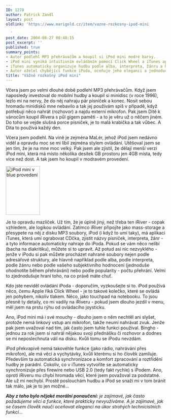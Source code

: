 ```yaml
---
ID: 1278
author: Patrick Zandl
layout: post
oldlink: 'https://www.marigold.cz/item/vazne-rozkosny-ipod-mini

  '
post_date: 2004-08-27 08:48:15
post_excerpt: ''
published: true
summary_points:
- Autor podlehl MP3 přehrávačům a koupil si iPod mini modré barvy.
- iPod mini vyniká intuitivním ovládáním pomocí Click Wheel a iTunes aplikací.
- iTunes automaticky organizuje hudbu podle alba, interpreta, žánru a hodnocení.
- Autor oželel chybějící funkce iPoda, oceňuje jeho eleganci a jednoduchost používání.
title: "Vážně rozkošný iPod mini"
---
```


<p>
Včera jsem po velmi dlouhé době podlehl MP3 přehrávačům. Když jsem naposledy investoval do mobilní hudby a koupil si minidisc (v roce 1996), lezlo mi na nervy, že do něj nahraju pár písniček a konec. Nosit sebou hromadu minidisků mne nebavilo a tak jej používám spíš v případě, když potřebuji něco nahrát (rozhovor) a najdu externí mikrofon. Pak jsem Ditě k vánocům koupil iRivera s půl gigem paměti - a to je věru už o něčem jiném. Do toho se vejde slušná porce písniček, je to malá krabička a tak vůbec. A Dita to používá každý den. </p>
<p>
Včera jsem podlehl. Na vině je zejména MaLér, jehož iPod jsem nedávno viděl a opravdu moc se mi líbil zejména stylem ovládání. Utěšoval jsem se jen tím, že je na mne moc velký. Pak jsem ale zjistil, že dělají menší verzi iPod mini, která má místo několika desítek GB prostoru jen 4GB místa, tedy více než dost. A tak jsem ho koupil v modravém provedení. </p>
<div class="rightbox"><img src="/wp-content/uploads/20040827-ipod.jpg" alt="iPod mini v blue provedení" width="107" height="154" /></div><p>
Je to opravdu mazlíček. Už tím, že je úplně jiný, než třeba ten iRiver - copak vzhledem, ale logikou ovládání. Zatímco iRiver připojíte jako mass-storage a přesypete na něj z disku MP3 soubory, iPod (i když to umí taky), má aplikaci iTunes, která umí ograbovat CDčka, zjistit názvy písniček, interpreta, žánr - a tyto informace automaticky nahraje do iPoda. Pokud se vám něco nelíbí (bacha na diakritiku), můžete si to upravit. Až potud asi nic nezvyklého - jenže v iPodu si pak můžete procházet nahrané soubory nejen podle adresářové struktury, ale hlavně například podle alba, podle interpreta, podle žánru nebo podle vašeho subjektivního hodnocení (jednoduše ohodnotíte během přehrávání) nebo podle popularity - počtu přehrání. Velmi to zjednodušuje hraní toho, na co právě máte chuť. </p>
<p>
Kdo jste neviděl ovládání iPoda - doporučím, vyzkoušejte si to. iPod používá něco, čemu Apple říká Click Wheel - je to takové kolečko, které se ovládá jen pohybem, nikoliv tlakem. Něco, jako touchpad na notebooku. To jsou přesně ty detaily, co mi vadily na iRiveru - pokud jsem dlouho jezdil v menu, měl jsem na prstu rýhu od ovládacího joysticku. </p>
<p>
Ano, iPod mini má i své mouchy - dlouho jsem o něm nechtěl ani slyšet, protože nemá linkový vstup ani mikrofon, takže neumí nahrávat zvuk. Jenže pak jsem uvažoval nad tím, jak často jsem tuhle funkci používal. Bingho - jednou za rok jsem si nahrál nějakou svoji přednášku či rozhovor a dodnes se mi neposlechnuta válí na disku. Kvůli tomu se iPodu nevzdám. </p>
<p>
iPod překvapivě nemá takovéhle funkce (jako rádio, nahrávání přes mikrofon), ale má věci a vychytávky, kvůli kterému si ho člověk zamiluje. Především ta automatická synchronizace a komfort zpracování a roztřídění hudby je parádní. Cokoliv, co v iTunes vytvoříte se automaticky synchronizuje přes firewire nebo USB 2.0 (tedy fakt rychle) s iPodem. Ano, oproti iRiveru mu chybí hromada věcí, které jsem považoval za podstatné. Ale už mi nechybí. Prostě poslouchám hudbu a iPod se snaží mi v tom bránit tak málo, jak je to jen možné...</p>
<p>
<em><strong>Aby z toho bylo nějaké morální ponaučení:</strong> je zajímavé, jak často požadujeme věci a funkce, které prakticky nevyužíváme. A je zajímavé, jak se časem člověk naučí oceňovat eleganci na úkor strohých technicistních funkcí...</em></p>